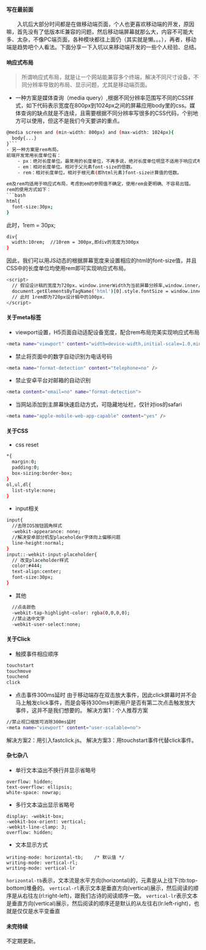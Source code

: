 #### 写在最前面
　　入坑后大部分时间都是在做移动端页面，个人也更喜欢移动端的开发，原因嘛，首先没有了低版本IE兼容的问题，然后移动端屏幕就那么大，内容不可能大多、太杂，不像PC端页面，各种模块都往上面仍（其实就是懒。。。），再者，移动端是趋势吧个人看法。下面分享一下入坑以来移动端开发的一些个人经验、总结。
#### 响应式布局
> 所谓响应式布局，就是让一个网站能兼容多个终端，解决不同尺寸设备，不同分辨率导致的布局、显示问题，尤其是移动端页面。

- 一种方案是媒体查询（media query）,根据不同分辨率范围写不同的CSS样式，如下代码表示宽度在800px到1024px之间的屏幕应用body里的css。媒体查询的缺点就是不连续，且需要根据不同分辨率写很多的CSS代码，个别地方可以使用，但这不是我们今天要讲的重点。
```bash
@media screen and (min-width: 800px) and (max-width: 1024px){
  body{...}
}```
- 另一种方案是rem布局。
前端开发常用长度单位有：
	- px：绝对长度单位。最常用的长度单位，不再多说，绝对长度单位明显不适用于响应式布局，PASS掉。
	- em：相对长度单位。相对于父元素font-size的倍数。
	- rem：相对长度单位。相对于根元素(即html元素)font-size计算值的倍数。
	
em及rem均适用于响应式布局，考虑到em的参照值不确定，使用rem会更明确、不容易出错。
rem的使用方式如下：
```bash
html{
  font-size:30px;
}
```
此时，1rem = 30px;
```bash
div{
  width:10rem;  //10rem = 300px,即div的宽度为300px
}
```
因此，我们可以用JS动态的根据屏幕宽度来设置相应的html的font-size值，并且CSS中的长度单位均使用rem即可实现响应式布局。
```bash
<script>
  // 假设设计稿的宽度为720px，window.innerWidth为当前屏幕分辨率,window.inner/7.2是为了计算方便。
  document.getElementsByTagName('html')[0].style.fontSize = window.innerWidth / 7.2 + 'px';
  // 此时 1rem即为720px设计稿中的100px.
</script>
```

#### 关于meta标签
- viewport设置，H5页面自动适配设备宽度，配合rem布局完美实现响应式布局
```bash
<meta name="viewport" content="width=device-width,initial-scale=1.0,minimum-scale=1.0,maximum-scale=1.0,user-scalable=no" />
```
- 禁止将页面中的数字自动识别为电话号码
```bash
<meta name="format-detection" content="telephone=no" />
```
- 禁止安卓平台对邮箱的自动识别
```bash
<meta content="email=no" name="format-detection">
```
- 当网站添加到主屏幕快速启动方式，可隐藏地址栏，仅针对ios的safari
```bash
<meta name="apple-mobile-web-app-capable" content="yes" />
```

#### 关于CSS
- css reset
```bash
*{
  margin:0;
  padding:0;
  box-sizing:border-box;
}
ol,ul,dl{
  list-style:none;
}
```
- input相关
```bash
input{
  //去除IOS按钮圆角样式
  -webkit-appearance: none;
  //解决安卓部分机型placeholder字体向上偏移问题
  line-height:normal;
}
input::-webkit-input-placeholder{
  // 改变placeholder样式
  color:#444;
  text-align:center;
  font-size:30px;
}
```
- 其他
```bash
  //点击颜色
  -webkit-tap-highlight-color: rgba(0,0,0,0);
  //禁止选中文字
  -webkit-user-select:none;
```

#### 关于Click
- 触摸事件相应顺序
```bash
touchstart
touchmove
touchend
click
```
- 点击事件300ms延时
由于移动端存在双击放大事件，因此click屏幕时并不会马上触发click事件，而是会等待300ms判断用户是否有第二次点击触发放大事件，这并不是我们想要的。
解决方案1：个人推荐方案
```bash
//禁止视口缩放可消除300ms延时
<meta name="viewport" content="user-scalable=no">
```
解决方案2：用引入fastclick.js。
解决方案3：用touchstart事件代替click事件。

#### 杂七杂八
- 单行文本溢出不换行并显示省略号
```
overflow: hidden;
text-overflow: ellipsis;
white-space: nowrap;
```
- 多行文本溢出显示省略号
```
display: -webkit-box;
-webkit-box-orient: vertical;
-webkit-line-clamp: 3;
overflow: hidden;
```
- 文本显示方式
```
writing-mode: horizontal-tb;    /* 默认值 */
writing-mode: vertical-rl;
writing-mode: vertical-lr
```

`horizontal-tb`表示，文本流是水平方向(horizontal)的，元素是从上往下(tb:top-bottom)堆叠的。
`vertical-rl`表示文本是垂直方向(vertical)展示，然后阅读的顺序是从右往左(rl:right-left)，跟我们古诗的阅读顺序一致。
`vertical-lr`表示文本是垂直方向(vertical)展示，然后阅读的顺序还是默认的从左往右(lr:left-right)，也就是仅仅是水平变垂直
#### 未完待续
不定期更新。